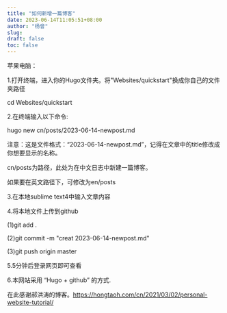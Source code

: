 ```yaml
---
title: "如何新增一篇博客"
date: 2023-06-14T11:05:51+08:00
author: "杨曾"
slug:
draft: false
toc: false
---
```

苹果电脑：

1.打开终端，进入你的Hugo文件夹。将"Websites/quickstart"换成你自己的文件夹路径

cd Websites/quickstart

2.在终端输入以下命令:

hugo new cn/posts/2023-06-14-newpost.md

注意：这是文件格式：“2023-06-14-newpost.md”，记得在文章中的title修改成你想要显示的名称。

cn/posts为路径，此处为在中文日志中新建一篇博客。

如果要在英文路径下，可修改为en/posts

3.在本地sublime text4中输入文章内容

4.将本地文件上传到github

(1)git add .

(2)git commit -m "creat 2023-06-14-newpost.md"

(3)git push origin master

5.5分钟后登录网页即可查看


6.本网站采用 “Hugo + github” 的方式.

在此感谢郝洪涛的博客。https://hongtaoh.com/cn/2021/03/02/personal-website-tutorial/




